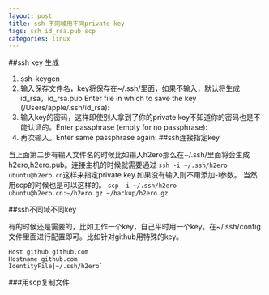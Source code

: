 ```yaml
---
layout: post
title: ssh 不同域用不同private key
tags: ssh id_rsa.pub scp
categories: linux
---
```


##ssh key 生成

1. ssh-keygen 
2. 输入保存文件名，key将保存在~/.ssh/里面，如果不输入，默认将生成id_rsa，id_rsa.pub Enter file in which to save the key (/Users/apple/.ssh/id_rsa): 
3. 输入key的密码，这样即使别人拿到了你的private key不知道你的密码也是不能认证的。Enter passphrase (empty for no passphrase): 
4. 再次输入。Enter same passphrase again: 
##ssh连接指定key

当上面第二步有输入文件名的时候比如输入h2ero那么在~/.ssh/里面将会生成h2ero,h2ero.pub。连接主机的时候就需要通过 `ssh -i ~/.ssh/h2ero ubuntu@h2ero.cn`这样来指定private key.如果没有输入则不用添加-i参数。
当然用scp的时候也是可以这样的。
`scp -i ~/.ssh/h2ero ubuntu@h2ero.cn:~/h2ero.gz ~/backup/h2ero.gz`

##ssh不同域不同key

有的时候还是需要的，比如工作一个key，自己平时用一个key。在~/.ssh/config文件里面进行配置即可。比如针对github用特殊的key。

	Host github github.com
	Hostname github.com
	IdentityFile|~/.ssh/h2ero`
###用scp复制文件


